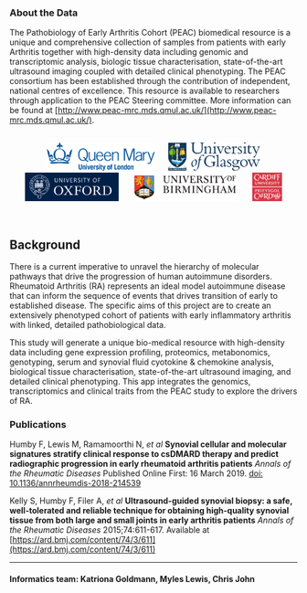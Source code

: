 ### **About the Data**

The Pathobiology of Early Arthritis Cohort (PEAC) biomedical resource is a unique and comprehensive collection of samples from patients with early Arthritis together with high-density data including genomic and transcriptomic analysis, biologic tissue characterisation, state-of-the-art ultrasound imaging coupled with detailed clinical phenotyping. The PEAC consortium has been established through the contribution of independent, national centres of excellence. This resource is available to researchers through application to the PEAC Steering committee. More information can be found at [http://www.peac-mrc.mds.qmul.ac.uk/](http://www.peac-mrc.mds.qmul.ac.uk/).
</br></br>


<p style="text-align: center;">  &nbsp;&nbsp;&nbsp;&nbsp;
<img src="../www/190332.jpg" height="50" /> &nbsp;&nbsp;&nbsp;&nbsp;
<img src="../www/glasgow.png" height="50" /> &nbsp;&nbsp;&nbsp;&nbsp;
<img src="../www/oxford.png" height="50" /> &nbsp;&nbsp;&nbsp;&nbsp;
<img src="../www/birmingham.png" height="50" /> &nbsp;&nbsp;&nbsp;&nbsp;
<img src="../www/cardiff.png" height="50" />
</p>

</br>

## **Background**
There is a current imperative to unravel the hierarchy of molecular pathways that drive the progression of human autoimmune disorders. Rheumatoid Arthritis (RA) represents an ideal model autoimmune disease that can inform the sequence of events that drives transition of early to established disease. The specific aims of this project are to create an extensively phenotyped cohort of patients with early inflammatory arthritis with linked, detailed pathobiological data.

This study will generate a unique bio-medical resource with high-density data including gene expression profiling, proteomics, metabonomics, genotyping, serum and synovial fluid cyotokine & chemokine analysis, biological tissue characterisation, state-of-the-art ultrasound imaging, and detailed clinical phenotyping. This app integrates the genomics, transcriptomics and clinical traits from the PEAC study to explore the drivers of RA.


### **Publications**

Humby F, Lewis M, Ramamoorthi N, *et al* **Synovial cellular and molecular signatures stratify clinical response to csDMARD therapy and predict radiographic progression in early rheumatoid arthritis patients** *Annals of the Rheumatic Diseases* Published Online First: 16 March 2019. [doi: 10.1136/annrheumdis-2018-214539](https://ard.bmj.com/content/early/2019/03/15/annrheumdis-2018-214539)

Kelly S, Humby F, Filer A, *et al* **Ultrasound-guided synovial biopsy: a safe, well-tolerated and reliable technique for obtaining high-quality synovial tissue from both large and small joints in early arthritis patients** *Annals of the Rheumatic Diseases* 2015;74:611-617. Available at [https://ard.bmj.com/content/74/3/611](https://ard.bmj.com/content/74/3/611)

---
#### Informatics team: Katriona Goldmann, Myles Lewis, Chris John
